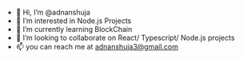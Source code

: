 - 👋 Hi, I’m @adnanshuja
- 👀 I’m interested in Node.js Projects
- 🌱 I’m currently learning BlockChain
- 💞️ I’m looking to collaborate on React/ Typescript/ Node.js projects
- 📫 you can reach me at adnanshuja3@gmail.com

<!---
adnanshuja/adnanshuja is a ✨ special ✨ repository because its `README.md` (this file) appears on your GitHub profile.
You can click the Preview link to take a look at your changes.
--->
